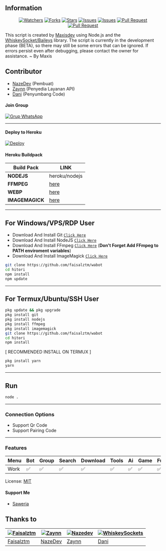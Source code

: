 ## Information

<div align="center">
<a href="https://github.com/faisalztm/wabot/watchers"><img title="Watchers" src="https://img.shields.io/github/watchers/faisalztm/wabot?label=Watchers&color=green&style=flat-square"></a>
<a href="https://github.com/faisalztm/wabot/network/members"><img title="Forks" src="https://img.shields.io/github/forks/faisalztm/wabot?label=Forks&color=blue&style=flat-square"></a>
<a href="https://github.com/faisalztm/wabot/stargazers"><img title="Stars" src="https://img.shields.io/github/stars/faisalztm/wabot?label=Stars&color=yellow&style=flat-square"></a>
<a href="https://github.com/faisalztm/wabot/issues"><img title="Issues" src="https://img.shields.io/github/issues/faisalztm/wabot?label=Issues&color=success&style=flat-square"></a>
<a href="https://github.com/faisalztm/wabot/issues?q=is%3Aissue+is%3Aclosed"><img title="Issues" src="https://img.shields.io/github/issues-closed/faisalztm/wabot?label=Issues&color=red&style=flat-square"></a>
<a href="https://github.com/faisalztm/wabot/pulls"><img title="Pull Request" src="https://img.shields.io/github/issues-pr/faisalztm/wabot?label=PullRequest&color=success&style=flat-square"></a>
<a href="https://github.com/faisalztm/wabot/pulls?q=is%3Apr+is%3Aclosed"><img title="Pull Request" src="https://img.shields.io/github/issues-pr-closed/faisalztm/wabot?label=PullRequest&color=red&style=flat-square"></a>
</div>

This script is created by [Maxisdev](https://github.com/faisalztm) using Node.js and the [WhiskeySocket/Baileys](https://github.com/WhiskeySockets/Baileys) library. The script is currently in the development phase (BETA), so there may still be some errors that can be ignored. If errors persist even after debugging, please contact the owner for assistance. ~ By Maxis

## Contributor

- [NazeDev](https://github.com/faisalztm) (Pembuat)
- [Zaynn](https://github.com/ZaynRcK) (Penyedia Layanan API)
- [Dani](https://github.com/nazedev) (Penyumbang Code)

#### Join Group
[![Grup WhatsApp](https://img.shields.io/badge/WhatsApp%20Group-25D366?style=for-the-badge&logo=whatsapp&logoColor=white)](https://chat.whatsapp.com/BkhzZJ3XwFeKge11Ho90KJ) 

---
#### Deploy to Heroku
[![Deploy](https://www.herokucdn.com/deploy/button.svg)](https://heroku.com/deploy?template=https://github.com/faisalztm/wabot)

#### Heroku Buildpack
| Build Pack | LINK |
|--------|--------|
| **NODEJS** | heroku/nodejs |
| **FFMPEG** | [here](https://github.com/jonathanong/heroku-buildpack-ffmpeg-latest) |
| **WEBP** | [here](https://github.com/clhuang/heroku-buildpack-webp-binaries.git) |
| **IMAGEMAGICK** | [here](https://github.com/DuckyTeam/heroku-buildpack-imagemagick) |

---
## For Windows/VPS/RDP User
* Download And Install Git [`Click Here`](https://git-scm.com/downloads)
* Download And Install NodeJS [`Click Here`](https://nodejs.org/en/download)
* Download And Install FFmpeg [`Click Here`](https://ffmpeg.org/download.html) (**Don't Forget Add FFmpeg to PATH enviroment variables**)
* Download And Install ImageMagick [`Click Here`](https://imagemagick.org/script/download.php)

```bash
git clone https://github.com/faisalztm/wabot
cd hitori
npm install
npm update
```
---
## For Termux/Ubuntu/SSH User
```bash
pkg update && pkg upgrade
pkg install git
pkg install nodejs
pkg install ffmpeg
pkg install imagemagick
git clone https://github.com/faisalztm/wabot
cd hitori
npm install
```

[ RECOMMENDED INSTALL ON TERMUX ]
```bash
pkg install yarn
yarn
```

---

## Run
```bash
node .
```
---

### Connection Options
- Support Qr Code
- Support Pairing Code
---

### Features
| Menu     | Bot | Group | Search | Download | Tools | Ai | Game | Fun | Owner |
| -------- | --- | ----- | ------ | -------- | ----- | -- | ---- | --- | ----- |
| Work     |  ✅  |   ✅   |    ✅    |     ✅     |   ✅   | ✅ |   ✅   |  ✅  |    ✅    |


License: [MIT](https://choosealicense.com/licenses/mit/)

#### Support Me
- [Saweria](https://saweria.co/naze)

## Thanks to

| [![Faisalztm](https://github.com/faisalztm.png?size=100)](https://github.com/faisalztm) | [![Zaynn](https://github.com/ZaynRcK.png?size=100)](https://github.com/ZaynRcK) | [![Nazedev](https://github.com/nazedev.png?size=100)](https://github.com/nazedev) | [![WhiskeySockets](https://github.com/WhiskeySockets.png?size=100)](https://github.com/WhiskeySockets) |
| --- | --- | --- | --- |
| [Faisalztm](https://github.com/faisalztm) | [NazeDev](https://github.com/nazedev) | [Zaynn](https://github.com/ZaynRcK) | [Dani](https://github.com/dani) | [WhiskeySockets](https://github.com/WhiskeySockets) |